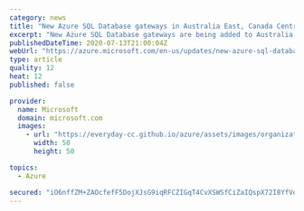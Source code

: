 ```yaml
---
category: news
title: "New Azure SQL Database gateways in Australia East, Canada Central, and West US 2"
excerpt: "New Azure SQL Database gateways are being added to Australia East, Canada Central, and West US 2 regions and will start accepting traffic on August 10, 2020."
publishedDateTime: 2020-07-13T21:00:04Z
webUrl: "https://azure.microsoft.com/en-us/updates/new-azure-sql-database-gateways-in-australia-east-canada-central-west-us2/"
type: article
quality: 12
heat: 12
published: false

provider:
  name: Microsoft
  domain: microsoft.com
  images:
    - url: "https://everyday-cc.github.io/azure/assets/images/organizations/microsoft.com-50x50.jpg"
      width: 50
      height: 50

topics:
  - Azure

secured: "iO6nffZM+ZAOcfefF5DojXJsG9iqRFCZIGqT4CvXSWSfCiZaIQspX72I8YfVe0CRgTw/vewJ7upJuGxsdeAcffx6vXwoJ12XIEsUBMLptrWkK59ffFPhRFKarfWvCpFQvnhYJ+Yy34Pl8nX+Gg9k0C5OGLdnGBVxYqaPSU18BOiHw+MawFs3x33vNphDg69MG1eNsjqFeupu0ohIjEaohGFhbIb4W02S8wkFzcKJsSW1ZYmM8yh1S2tF1b6L0jKHBBDQsPBKsUdcQToyGX44ThNdZWA1a2Y0G2Q50tyaWWA689zAkG1bt4c7EgS/2XoNmSJQL+vMQEexii8QG9DPKA==;r671dZGpRAKrVobrSCcAPQ=="
---
```


